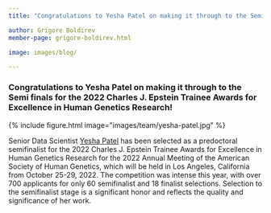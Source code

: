 ```yaml
---
title: "Congratulations to Yesha Patel on making it through to the Semi finals for the 2022 Charles J. Epstein Trainee Awards for Excellence in Human Genetics Research!"

author: Grigore Boldirev
member-page: grigore-boldirev.html

image: images/blog/

---
```

### Congratulations to Yesha Patel on making it through to the Semi finals for the 2022 Charles J. Epstein Trainee Awards for Excellence in Human Genetics Research!

{% include figure.html image="images/team/yesha-patel.jpg" %}

Senior Data Scientist [Yesha Patel](https://mangul-lab-usc.github.io/members/patel-yesha.html) has been selected as a predoctoral semifinalist for the 2022 Charles J. Epstein Trainee Awards for Excellence in Human Genetics Research for the 2022 Annual Meeting of the American Society of Human Genetics, which will be held in Los Angeles, California from October 25-29, 2022. The competition was intense this year, with over 700 applicants for only 60 semifinalist and 18 finalist selections. Selection to the semifinalist stage is a significant honor and reflects the quality and significance of her work.
